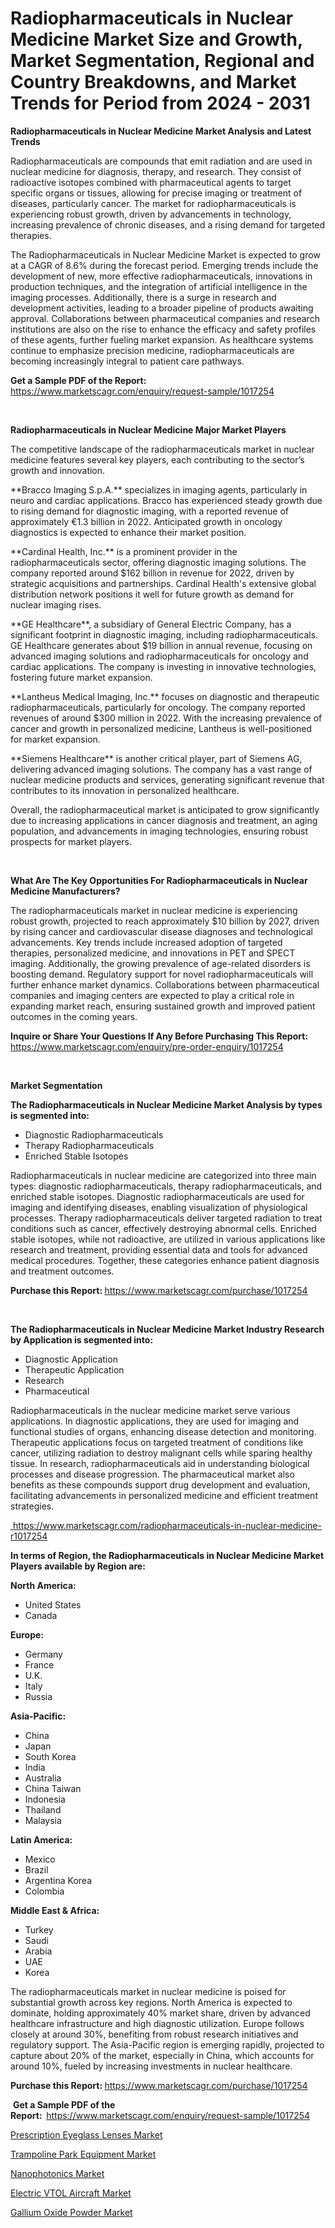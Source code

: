 <p><h1>Radiopharmaceuticals in Nuclear Medicine Market Size and Growth, Market Segmentation, Regional and Country Breakdowns, and Market Trends for Period from 2024 -  2031</h1></p><p><strong>Radiopharmaceuticals in Nuclear Medicine Market Analysis and Latest Trends</strong></p>
<p><p>Radiopharmaceuticals are compounds that emit radiation and are used in nuclear medicine for diagnosis, therapy, and research. They consist of radioactive isotopes combined with pharmaceutical agents to target specific organs or tissues, allowing for precise imaging or treatment of diseases, particularly cancer. The market for radiopharmaceuticals is experiencing robust growth, driven by advancements in technology, increasing prevalence of chronic diseases, and a rising demand for targeted therapies. </p><p>The Radiopharmaceuticals in Nuclear Medicine Market is expected to grow at a CAGR of 8.6% during the forecast period. Emerging trends include the development of new, more effective radiopharmaceuticals, innovations in production techniques, and the integration of artificial intelligence in the imaging processes. Additionally, there is a surge in research and development activities, leading to a broader pipeline of products awaiting approval. Collaborations between pharmaceutical companies and research institutions are also on the rise to enhance the efficacy and safety profiles of these agents, further fueling market expansion. As healthcare systems continue to emphasize precision medicine, radiopharmaceuticals are becoming increasingly integral to patient care pathways.</p></p>
<p><strong>Get a Sample PDF of the Report:&nbsp;</strong> <a href="https://www.marketscagr.com/enquiry/request-sample/1017254">https://www.marketscagr.com/enquiry/request-sample/1017254</a></p>
<p>&nbsp;</p>
<p><strong>Radiopharmaceuticals in Nuclear Medicine Major Market Players</strong></p>
<p><p>The competitive landscape of the radiopharmaceuticals market in nuclear medicine features several key players, each contributing to the sector’s growth and innovation.</p><p>**Bracco Imaging S.p.A.** specializes in imaging agents, particularly in neuro and cardiac applications. Bracco has experienced steady growth due to rising demand for diagnostic imaging, with a reported revenue of approximately €1.3 billion in 2022. Anticipated growth in oncology diagnostics is expected to enhance their market position.</p><p>**Cardinal Health, Inc.** is a prominent provider in the radiopharmaceuticals sector, offering diagnostic imaging solutions. The company reported around $162 billion in revenue for 2022, driven by strategic acquisitions and partnerships. Cardinal Health's extensive global distribution network positions it well for future growth as demand for nuclear imaging rises.</p><p>**GE Healthcare**, a subsidiary of General Electric Company, has a significant footprint in diagnostic imaging, including radiopharmaceuticals. GE Healthcare generates about $19 billion in annual revenue, focusing on advanced imaging solutions and radiopharmaceuticals for oncology and cardiac applications. The company is investing in innovative technologies, fostering future market expansion.</p><p>**Lantheus Medical Imaging, Inc.** focuses on diagnostic and therapeutic radiopharmaceuticals, particularly for oncology. The company reported revenues of around $300 million in 2022. With the increasing prevalence of cancer and growth in personalized medicine, Lantheus is well-positioned for market expansion.</p><p>**Siemens Healthcare** is another critical player, part of Siemens AG, delivering advanced imaging solutions. The company has a vast range of nuclear medicine products and services, generating significant revenue that contributes to its innovation in personalized healthcare.</p><p>Overall, the radiopharmaceutical market is anticipated to grow significantly due to increasing applications in cancer diagnosis and treatment, an aging population, and advancements in imaging technologies, ensuring robust prospects for market players.</p></p>
<p>&nbsp;</p>
<p><strong>What Are The Key Opportunities For Radiopharmaceuticals in Nuclear Medicine Manufacturers?</strong></p>
<p><p>The radiopharmaceuticals market in nuclear medicine is experiencing robust growth, projected to reach approximately $10 billion by 2027, driven by rising cancer and cardiovascular disease diagnoses and technological advancements. Key trends include increased adoption of targeted therapies, personalized medicine, and innovations in PET and SPECT imaging. Additionally, the growing prevalence of age-related disorders is boosting demand. Regulatory support for novel radiopharmaceuticals will further enhance market dynamics. Collaborations between pharmaceutical companies and imaging centers are expected to play a critical role in expanding market reach, ensuring sustained growth and improved patient outcomes in the coming years.</p></p>
<p><strong>Inquire or Share Your Questions If Any Before Purchasing This Report:</strong> <a href="https://www.marketscagr.com/enquiry/pre-order-enquiry/1017254">https://www.marketscagr.com/enquiry/pre-order-enquiry/1017254</a></p>
<p>&nbsp;</p>
<p><strong>Market Segmentation</strong></p>
<p><strong>The Radiopharmaceuticals in Nuclear Medicine Market Analysis by types is segmented into:</strong></p>
<p><ul><li>Diagnostic Radiopharmaceuticals</li><li>Therapy Radiopharmaceuticals</li><li>Enriched Stable Isotopes</li></ul></p>
<p><p>Radiopharmaceuticals in nuclear medicine are categorized into three main types: diagnostic radiopharmaceuticals, therapy radiopharmaceuticals, and enriched stable isotopes. Diagnostic radiopharmaceuticals are used for imaging and identifying diseases, enabling visualization of physiological processes. Therapy radiopharmaceuticals deliver targeted radiation to treat conditions such as cancer, effectively destroying abnormal cells. Enriched stable isotopes, while not radioactive, are utilized in various applications like research and treatment, providing essential data and tools for advanced medical procedures. Together, these categories enhance patient diagnosis and treatment outcomes.</p></p>
<p><strong>Purchase this Report:&nbsp;</strong><a href="https://www.marketscagr.com/purchase/1017254">https://www.marketscagr.com/purchase/1017254</a></p>
<p>&nbsp;</p>
<p><strong>The Radiopharmaceuticals in Nuclear Medicine Market Industry Research by Application is segmented into:</strong></p>
<p><ul><li>Diagnostic Application</li><li>Therapeutic Application</li><li>Research</li><li>Pharmaceutical</li></ul></p>
<p><p>Radiopharmaceuticals in the nuclear medicine market serve various applications. In diagnostic applications, they are used for imaging and functional studies of organs, enhancing disease detection and monitoring. Therapeutic applications focus on targeted treatment of conditions like cancer, utilizing radiation to destroy malignant cells while sparing healthy tissue. In research, radiopharmaceuticals aid in understanding biological processes and disease progression. The pharmaceutical market also benefits as these compounds support drug development and evaluation, facilitating advancements in personalized medicine and efficient treatment strategies.</p></p>
<p><a href="https://www.marketscagr.com/radiopharmaceuticals-in-nuclear-medicine-r1017254">&nbsp;https://www.marketscagr.com/radiopharmaceuticals-in-nuclear-medicine-r1017254</a></p>
<p><strong>In terms of Region, the Radiopharmaceuticals in Nuclear Medicine Market Players available by Region are:</strong></p>
<p>
    <p> <strong> North America: </strong>
        <ul>
            <li>United States</li>
            <li>Canada</li>
        </ul>
        </p> 
    <p> <strong> Europe: </strong>
        <ul>
            <li>Germany</li>
            <li>France</li>
            <li>U.K.</li>
            <li>Italy</li>
            <li>Russia</li>
        </ul>
        </p> 
    <p> <strong> Asia-Pacific: </strong>
        <ul>
            <li>China</li>
            <li>Japan</li>
            <li>South Korea</li>
            <li>India</li>
            <li>Australia</li>
            <li>China Taiwan</li>
            <li>Indonesia</li>
            <li>Thailand</li>
            <li>Malaysia</li>
        </ul>
        </p> 
    <p> <strong> Latin America: </strong>
        <ul>
            <li>Mexico</li>
            <li>Brazil</li>
            <li>Argentina Korea</li>
            <li>Colombia</li>
        </ul>
        </p> 
    <p> <strong> Middle East & Africa: </strong>
        <ul>
            <li>Turkey</li>
            <li>Saudi</li>
            <li>Arabia</li>
            <li>UAE</li>
            <li>Korea</li>
        </ul>
    </p>
    </p>
<p><p>The radiopharmaceuticals market in nuclear medicine is poised for substantial growth across key regions. North America is expected to dominate, holding approximately 40% market share, driven by advanced healthcare infrastructure and high diagnostic utilization. Europe follows closely at around 30%, benefiting from robust research initiatives and regulatory support. The Asia-Pacific region is emerging rapidly, projected to capture about 20% of the market, especially in China, which accounts for around 10%, fueled by increasing investments in nuclear healthcare.</p></p>
<p><strong>Purchase this Report: </strong><a href="https://www.marketscagr.com/purchase/1017254">https://www.marketscagr.com/purchase/1017254</a></p>
<p>&nbsp;<strong>Get a Sample PDF of the Report:&nbsp;&nbsp;</strong><a href="https://www.marketscagr.com/enquiry/request-sample/1017254">https://www.marketscagr.com/enquiry/request-sample/1017254</a></p>
<p><strong></strong></p>
<p><p><a href="https://www.linkedin.com/pulse/prescription-eyeglass-lenses-market-global-insights-regional-bxl3c?trackingId=xFVrMrm%2BRkuTPqUD4U%2F4IA%3D%3D">Prescription Eyeglass Lenses Market</a></p><p><a href="https://github.com/joannesouthgate/Market-Research-Report-List-5/blob/main/trampoline-park-equipment-market.md">Trampoline Park Equipment Market</a></p><p><a href="https://medium.com/@jsksk366/the-market-for-nanophotonics-market-is-examined-in-this-report-along-with-the-factors-that-are-42f49cb192da">Nanophotonics Market</a></p><p><a href="https://www.linkedin.com/pulse/global-electric-vtol-aircraft-market-share-growth-opportunities-size-dck6e?trackingId=SxGKQ3kZSCS8AGIu90GJmg%3D%3D">Electric VTOL Aircraft Market</a></p><p><a href="https://issuu.com/reportprime-2/docs/gallium-oxide-powder-market-size-20_eb5d0ab64b8423">Gallium Oxide Powder Market</a></p></p>